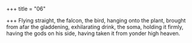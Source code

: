 +++
title = "06"

+++
Flying straight, the falcon, the bird, hanging onto the plant, brought  from afar the gladdening, exhilarating drink,
the soma, holding it firmly, having the gods on his side, having taken it  from yonder high heaven.